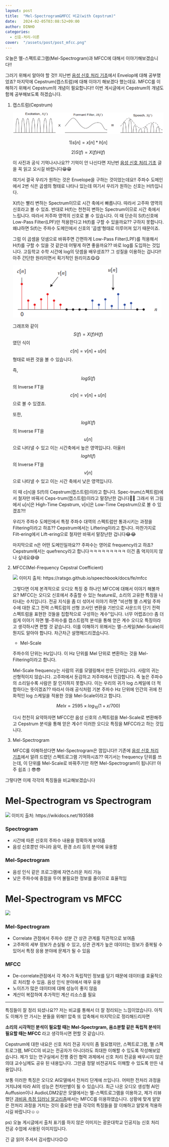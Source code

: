 ```yaml
---
layout: post
title:  "Mel-Spectrogram&MFCC 비교(with Cepstrum)"
date:   2024-02-05T03:08:52+09:00
author: DINHO
categories:
  - 신호-처리-이론
cover:  "/assets/post/post_mfcc.png"
---
```


오늘은 멜-스펙트로그램(Mel-Spectrogram)과 MFCC에 대해서 이야기해보겠습니다!! 

그러기 위해서 알아야 할 것!! 지난번 [음성 신호 처리 기초](https://dinhoitt.github.io/%EC%8B%A0%ED%98%B8-%EC%B2%98%EB%A6%AC-%EC%9D%B4%EB%A1%A0/2024/01/19/%EC%9D%8C%EC%84%B1-%EC%8B%A0%ED%98%B8-%EC%B2%98%EB%A6%AC-%EC%9D%B4%EB%A1%A0.html)에서 Envelop에 대해 공부했었죠? 마지막에 Cepstrum(캡스트럼)에 대해 이야기 해보겠다 했는데요. MFCC를 이해하기 위해서 Cepstrum의 개념이 필요합니다!! 이번 게시글에서 Cepstrum의 개념도 함께 공부해보도록 하겠습니다.

1. 캡스트럼(Cepstrum)

    <img src="/assets/post/스피치.png">

    $$1) s[n] = x[n]*h[n]$$

    $$2) S(f) = X(f)H(f)$$

    이 사진과 공식 기억나시나요?? 기억이 안 나신다면 지난번 [음성 신호 처리 기초](https://dinhoitt.github.io/%EC%8B%A0%ED%98%B8-%EC%B2%98%EB%A6%AC-%EC%9D%B4%EB%A1%A0/2024/01/19/%EC%9D%8C%EC%84%B1-%EC%8B%A0%ED%98%B8-%EC%B2%98%EB%A6%AC-%EC%9D%B4%EB%A1%A0.html) 글을 꼭 읽고 오시길 바랍니다😁😁

    여기서 결국 우리가 원하는 것은 Envelope을 구하는 것이었는데요!! 주파수 도메인에서 2번 식은 곱셈의 형태로 나타나 있는데 여기서 우리가 원하는 신호는 H(f)입니다. 

    X(f)는 빨리 변하는 Spectrum이므로 시간 축에서 빠릅니다. 따라서 고주파 영역의 신호라고 볼 수 있죠. 반대로 H(f)는 천천히 변하는 Spectrum이므로 시간 축에서 느립니다. 따라서 저주파 영역의 신호로 볼 수 있습니다. 이 때 단순히 S(f)신호에 Low-Pass Filter(LPF)만 적용한다고 H(f)를 구할 수 있을까요?? 구하지 못합니다. 왜냐하면 S(f)는 주파수 도메인에서 신호의 '곱셈'형태로 이루어져 있기 때문이죠.

    그럼 이 곱셈을 덧샘으로 바꿔주면 간편하게 Low-Pass Filter(LPF)를 적용해서 H(f)를 구할 수 있을 것 같은데 어떻게 하면 좋을까요?? 바로 log를 도입하는 것입니다. 고등학교 수학 시간에 log의 덧셈을 배우셨죠?? 그 성질을 이용하는 겁니다!! 아주 간단한 원리이면서 획기적인 원리이죠😋😋

    <img src="/assets/post/log-signal.png">

    그래프와 같이 $$S(f) = X(f)H(f)$$였던 식이 $$c[n] = v[n] + u[n]$$ 형태로 바뀐 것을 볼 수 있습니다.

    즉, $$logS(f)$$의 Inverse FT을 $$c[n] = v[n] + u[n]$$으로 볼 수 있겠죠.

    또한, $$logX(f)$$의 Inverse FT을 $$u[n]$$으로 나타낼 수 있고 이는 시간축에서 높은 영역입니다. 아울러 $$logH(f)$$의 Inverse FT을 $$v[n]$$으로 나타낼 수 있고 이는 시간 축에서 낮은 영역입니다.

    이 때 c[n]을 S(f)의 Cepstrum(캡스트럼)이라고 합니다. Spec-trum(스펙트럼)에서 철자만 바꿔서 Ceps-trum(캡스트럼)이라고 말장난한 겁니다🤣🤣 그래서 위 그림에서 u[n]은 High-Time Cepstrum, v[n]은 Low-Time Cepstrum으로 볼 수 있겠죠?!!

    우리가 주파수 도메인에서 특정 주파수 대역의 스펙트럼만 통과시키는 과정을 Filtering이라고 하죠?? Cepstrum에서는 Liftering이라고 합니다. 마찬가지로 Filt-ering에서 Lift-ering으로 철자만 바꿔서 말장난한 겁니다😂😂 

    마지막으로 n은 어떤 도메인일까요?? 주파수는 영어로 frequency라고 하죠? Cepstrum에서는 quefrency라고 합니다ㅋㅋㅋㅋㅋㅋㅋㅋㅋ 이건 좀 억지이지 않나 싶네요😅😅

2. MFCC(Mel-Frequency Cepstral Coefficient)

    <img src="https://i.imgur.com/Pn5LGTk.png">
    이미지 출처: https://ratsgo.github.io/speechbook/docs/fe/mfcc

    그렇다면 이제 본격적으로 오디오 특징 중 하나인 MFCC에 대해서 이야기 해볼까요? MFCC는 오디오 신호에서 추출할 수 있는 feature로, 소리의 고유한 특징을 나타내는 수치입니다. 전공 지식을 좀 더 섞어서 이야기 하면 "비선형 멜 스케일 주파수에 대한 로그 전력 스펙트럼의 선형 코사인 변환을 기반으로 사운드의 단기 전력 스펙트럼을 표현한 것들을 집합적으로 구성하는 계수"입니다. 너무 어렵죠🙄🙄 좀 더 쉽게 이야기 하면 멜-주파수를 캡스트럼적 분석을 통해 얻은 계수 오디오 특징이라고 생각하시면 편할 것 같습니다. 이를 이해하기 위해서는 멜-스케일(Mel-Scale)이 뭔지도 알아야 합니다. 차근차근 설명해드리겠습니다.

    - Mel-Scale

    주파수의 단위는 Hz입니다. 이 Hz 단위를 Mel 단위로 변환하는 것을 Mel-Filtering이라고 합니다. 

    Mel-Scale frequency는 사람의 귀를 모델링해서 만든 단위입니다. 사람의 귀는 선형적이지 않습니다. 고주파에서 둔감하고 저주파에서 민감합니다. 즉 높은 주파수의 소리일수록 사람은 잘 인지하지 못합니다. 이는 우리의 귀가 log 스케일에 더 적합하다는 뜻이겠죠?? 따라서 아래 공식처럼 기본 주파수 Hz 단위에 인간의 귀에 친화적인 log 스케일을 적용한 것을 Mel-Scale이라고 합니다.

    $$Mel{x} = 2595 \times log_{10}(1 + x/700)$$

    다시 천천히 요약하자면 MFCC란 음성 신호의 스펙트럼을 Mel-Scale로 변환해주고 Cepstrum 분석을 통해 얻은 계수!! 이러한 오디오 특징을 MFCC라고 하는 것입니다.

3. Mel-Spectrogram

    MFCC를 이해하셨다면 Mel-Spectrogram은 껌입니다!! 기존에 [음성 신호 처리 기초](https://dinhoitt.github.io/%EC%8B%A0%ED%98%B8-%EC%B2%98%EB%A6%AC-%EC%9D%B4%EB%A1%A0/2024/01/19/%EC%9D%8C%EC%84%B1-%EC%8B%A0%ED%98%B8-%EC%B2%98%EB%A6%AC-%EC%9D%B4%EB%A1%A0.html)에서 알려 드렸던 스펙트로그램 기억하시죠?? 여기서는 frequency 단위를 쓰는데, 이 단위를 Mel-Scale로 바꿔주기만 하면 Mel-Spectrogram이 됩니다!! 아주 쉽죠 :) 😎😎

그렇다면 이제 각각의 특징들을 비교해보겠습니다

# Mel-Spectrogram vs Spectrogram

<img src="https://wikidocs.net/images/page/193588/melspec.png">
이미지 출처: https://wikidocs.net/193588

### Spectrogram

- 시간에 따른 신호의 주파수 내용을 정확하게 보여줌
- 음성 신호뿐만 아니라 음악, 환경 소리 등의 분석에 유용함

### Mel-Spectrogram

- 음성 인식 같은 프로그램에 자연스러운 처리 가능
- 낮은 주파수에 중점을 두어 불필요한 정보를 줄이므로 효율적임

# Mel-Spectrogram vs MFCC

<img src="https://librosa.org/doc/main/_images/librosa-feature-mfcc-1_00.png">

### Mel-Spectrogram

- Correlate 관점에서 주파수 성분 간 상관 관계를 직관적으로 보여줌
- 고주파의 세부 정보가 손실될 수 있고, 상관 관계가 높은 데이터는 정보가 중복될 수 있어서 특정 응용 분야에 문제가 될 수 있음

### MFCC

- De-correlate관점에서 각 계수가 독립적인 정보를 담기 때문에 데이터를 효율적으로 처리할 수 있음. 음성 인식 분야에서 매우 유용
- 노이즈가 많은 데이터에 대해 성능이 좋지 않음
- 계산이 복잡하여 추가적인 계산 리소스를 필요

-------------------------

특징들이 잘 정리 되셨나요?? 저는 비교를 통해서 더 잘 정리되는 느낌이었습니다. 아직도 이해가 안 가시는 분들을 위해!! 압축 또 압축해서 마지막으로 정리해드리자면

__소리의 시각적인 분석이 필요할 때는 Mel-Spectrgram, 음소분할 같은 독립적 분석이 필요할 때는 MFCC__ 라고 생각하시면 편할 것 같습니다. 

Cepstrum에 대한 내요은 신호 처리 전공 지식이 좀 필요했지만, 스펙트로그램, 멜 스펙트로그램, MFCC의 비교는 전공자가 아니더라도 최대한 이해할 수 있도록 작성해보았습니다. 제가 있는 연구실에서 진행 중인 협력 과제에서 신호 처리 전공을 배우시지 않은 의대 교수님께도 공유 된 내용입니다. 그만큼 정말 비전공자도 이해할 수 있도록 만든 내용입니다. 

보통 이러한 특징은 오디오 AI모델에서 전처리 단계에 쓰입니다. 어떠한 전처리 과정을 거치냐에 따라 AI의 성능은 천차만별이 될 수 있습니다. 최근 나온 오디오 생성형 AI인 Auffusion이나 AudioLDM2같은 모델에서는 멜-스펙트로그램을 이용하고, 제가 리뷰했던 [과비음 측정 딥러닝 알고리즘](https://dinhoitt.github.io/%EB%85%BC%EB%AC%B8-%EB%A6%AC%EB%B7%B0/2024/01/28/%EA%B3%BC%EB%B9%84%EC%9D%8C-(Hypernasality)-%EC%B8%A1%EC%A0%95-%EB%94%A5%EB%9F%AC%EB%8B%9D-%EC%95%8C%EA%B3%A0%EB%A6%AC%EC%A6%98-%EB%85%BC%EB%AC%B8-%EB%A6%AC%EB%B7%B02.html)에서는 MFCC를 이용하였습니다. 상황에 맞게 알맞은 전처리 과정을 거치는 것이 중요한 만큼 각각의 특징들을 잘 이해하고 알맞게 적용하시길 바랍니다☺☺

ps) 오늘 게시글에서 출처 표기를 하지 않은 이미지는 광운대학교 인공지능 신호 처리 전공 수업에 사용된 이미지입니다.

긴 글 읽어 주셔서 감사합니다😉😉
